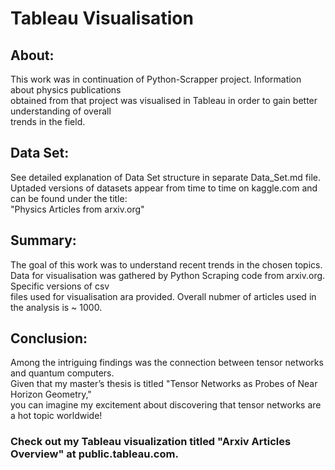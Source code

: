 # Tableau Visualisation

## About:
 This work was in continuation of Python-Scrapper project. Information about physics publications  
obtained from that project was visualised in Tableau in order to gain better understanding of overall   
trends in the field.

## Data Set:
 See detailed explanation of Data Set structure in separate Data_Set.md file.
Uptaded versions of datasets appear from time to time on kaggle.com and can be found under the title:  
"Physics Articles from arxiv.org"


## Summary: 

  The goal of this work was to understand recent trends in the  chosen topics.  
Data for visualisation was gathered by Python Scraping code from arxiv.org. Specific versions of csv  
files used for visualisation ara provided. Overall nubmer of articles used in the analysis is ~ 1000.

  

## Conclusion: 

 Among the intriguing findings was the connection between tensor networks and quantum computers.   
 Given that my master’s thesis is titled "Tensor Networks as Probes of Near Horizon Geometry,"   
 you can imagine my excitement about discovering that tensor networks are a hot topic worldwide!
 
### Check out my Tableau visualization titled "Arxiv Articles Overview" at public.tableau.com. 

